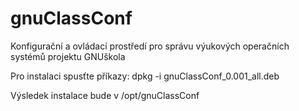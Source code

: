 gnuClassConf
============

Konfigurační a ovládací prostředí pro správu výukových operačních systémů projektu GNUškola

Pro instalaci spusťte příkazy:
dpkg -i gnuClassConf_0.001_all.deb

Výsledek instalace bude v /opt/gnuClassConf

